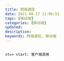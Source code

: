 ```yaml
---
title: 跨端通信
date: 2021-08-17 12:06:51
tags: [移动端]
categories: [移动端]
updated:
description:
keywords: 跨端通信, 移动端
---
```


```flow

st=> start: 客户端调用
```
